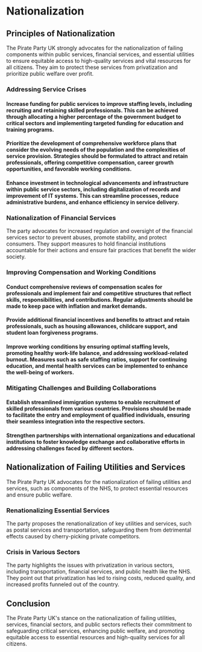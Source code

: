 # Nationalization

## Principles of Nationalization

The Pirate Party UK strongly advocates for the nationalization of failing components within public services, financial services, and essential utilities to ensure equitable access to high-quality services and vital resources for all citizens. They aim to protect these services from privatization and prioritize public welfare over profit.

### Addressing Service Crises

#### Increase funding for public services to improve staffing levels, including recruiting and retaining skilled professionals. This can be achieved through allocating a higher percentage of the government budget to critical sectors and implementing targeted funding for education and training programs.

#### Prioritize the development of comprehensive workforce plans that consider the evolving needs of the population and the complexities of service provision. Strategies should be formulated to attract and retain professionals, offering competitive compensation, career growth opportunities, and favorable working conditions.

#### Enhance investment in technological advancements and infrastructure within public service sectors, including digitalization of records and improvement of IT systems. This can streamline processes, reduce administrative burdens, and enhance efficiency in service delivery.

### Nationalization of Financial Services

The party advocates for increased regulation and oversight of the financial services sector to prevent abuses, promote stability, and protect consumers. They support measures to hold financial institutions accountable for their actions and ensure fair practices that benefit the wider society.

### Improving Compensation and Working Conditions

#### Conduct comprehensive reviews of compensation scales for professionals and implement fair and competitive structures that reflect skills, responsibilities, and contributions. Regular adjustments should be made to keep pace with inflation and market demands.

#### Provide additional financial incentives and benefits to attract and retain professionals, such as housing allowances, childcare support, and student loan forgiveness programs.

#### Improve working conditions by ensuring optimal staffing levels, promoting healthy work-life balance, and addressing workload-related burnout. Measures such as safe staffing ratios, support for continuing education, and mental health services can be implemented to enhance the well-being of workers.

### Mitigating Challenges and Building Collaborations

#### Establish streamlined immigration systems to enable recruitment of skilled professionals from various countries. Provisions should be made to facilitate the entry and employment of qualified individuals, ensuring their seamless integration into the respective sectors.

#### Strengthen partnerships with international organizations and educational institutions to foster knowledge exchange and collaborative efforts in addressing challenges faced by different sectors.

## Nationalization of Failing Utilities and Services

The Pirate Party UK advocates for the nationalization of failing utilities and services, such as components of the NHS, to protect essential resources and ensure public welfare.

### Renationalizing Essential Services

The party proposes the renationalization of key utilities and services, such as postal services and transportation, safeguarding them from detrimental effects caused by cherry-picking private competitors.

### Crisis in Various Sectors

The party highlights the issues with privatization in various sectors, including transportation, financial services, and public health like the NHS. They point out that privatization has led to rising costs, reduced quality, and increased profits funneled out of the country.

## Conclusion

The Pirate Party UK's stance on the nationalization of failing utilities, services, financial sectors, and public sectors reflects their commitment to safeguarding critical services, enhancing public welfare, and promoting equitable access to essential resources and high-quality services for all citizens.
